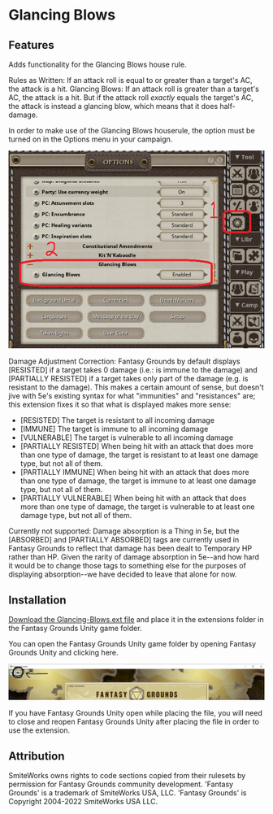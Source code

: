 # Glancing Blows

## Features

Adds functionality for the Glancing Blows house rule.

Rules as Written: If an attack roll is equal to or greater than a target's AC, the attack is a hit.
Glancing Blows: If an attack roll is greater than a target's AC, the attack is a hit. But if the attack roll *exactly* equals the target's AC, the attack is instead a glancing blow, which means that it does half-damage.

In order to make use of the Glancing Blows houserule, the option must be turned on in the Options menu in your campaign.

![Screenshot of the button for Glancing Blows](https://github.com/ThatDudeThatIsOverThere/File-Holder/blob/main/Readme-Images/Glancing%20Blows%20option.png)

Damage Adjustment Correction: Fantasy Grounds by default displays [RESISTED] if a target takes 0 damage (i.e.: is immune to the damage) and [PARTIALLY RESISTED] if a target takes only part of the damage (e.g. is resistant to the damage).
This makes a certain amount of sense, but doesn't jive with 5e's existing syntax for what "immunities" and "resistances" are; this extension fixes it so that what is displayed makes more sense:
- [RESISTED] The target is resistant to all incoming damage
- [IMMUNE] The target is immune to all incoming damage
- [VULNERABLE] The target is vulnerable to all incoming damage
- [PARTIALLY RESISTED] When being hit with an attack that does more than one type of damage, the target is resistant to at least one damage type, but not all of them.
- [PARTIALLY IMMUNE] When being hit with an attack that does more than one type of damage, the target is immune to at least one damage type, but not all of them.
- [PARTIALLY VULNERABLE] When being hit with an attack that does more than one type of damage, the target is vulnerable to at least one damage type, but not all of them.

Currently not supported: Damage absorption is a Thing in 5e, but the [ABSORBED] and [PARTIALLY ABSORBED] tags are currently used in Fantasy Grounds to reflect that damage has been dealt to Temporary HP rather than HP. Given the rarity of damage absorption in 5e--and how hard it would be to change those tags to something else for the purposes of displaying absorption--we have decided to leave that alone for now.

## Installation

[Download the Glancing-Blows.ext file](https://github.com/ThatDudeThatIsOverThere/Glancing-Blows/releases) and place it in the extensions folder in the Fantasy Grounds Unity game folder.

You can open the Fantasy Grounds Unity game folder by opening Fantasy Grounds Unity and clicking here. 

![Screenshot of the thing you need to click in Fantasy Grounds Unity](https://github.com/ThatDudeThatIsOverThere/File-Holder/blob/main/Readme-Images/FGU-Folder-Open.png)

If you have Fantasy Grounds Unity open while placing the file, you will need to close and reopen Fantasy Grounds Unity after placing the file in order to use the extension.

## Attribution
SmiteWorks owns rights to code sections copied from their rulesets by permission for Fantasy Grounds community development.
'Fantasy Grounds' is a trademark of SmiteWorks USA, LLC.
'Fantasy Grounds' is Copyright 2004-2022 SmiteWorks USA LLC.
